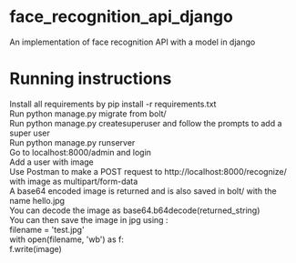 # face_recognition_api_django
An implementation of face recognition API with a model in django

# Running instructions 
Install all requirements by pip install -r requirements.txt<br>
Run python manage.py migrate from bolt/<br>
Run python manage.py createsuperuser and follow the prompts to add a super user <br>
Run python manage.py runserver<br>
Go to localhost:8000/admin and login <br>
Add a user with image<br>
Use Postman to make a POST request to http://localhost:8000/recognize/ with image as multipart/form-data<br>
A base64 encoded image is returned and is also saved in bolt/ with the name hello.jpg<br>
You can decode the image as base64.b64decode(returned_string) <br>
You can then save the image in jpg using : <br>
  filename = 'test.jpg'<br>
  with open(filename, 'wb') as f:<br>
      f.write(image)<br>
